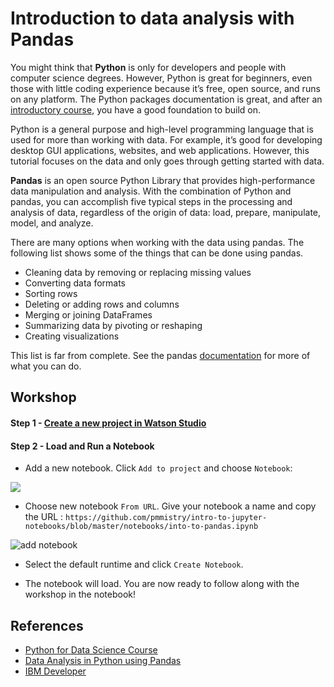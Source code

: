 # Introduction to data analysis with Pandas
You might think that **Python** is only for developers and people with computer science degrees. However, Python is great for beginners, even those with little coding experience because it’s free, open source, and runs on any platform. The Python packages documentation is great, and after an [introductory course](https://cognitiveclass.ai/learn/data-science-with-python), you have a good foundation to build on.

Python is a general purpose and high-level programming language that is used for more than working with data. For example, it’s good for developing desktop GUI applications, websites, and web applications. However, this tutorial focuses on the data and only goes through getting started with data.

**Pandas** is an open source Python Library that provides high-performance data manipulation and analysis. With the combination of Python and pandas, you can accomplish five typical steps in the processing and analysis of data, regardless of the origin of data: load, prepare, manipulate, model, and analyze.

There are many options when working with the data using pandas. The following list shows some of the things that can be done using pandas.

* Cleaning data by removing or replacing missing values
* Converting data formats
* Sorting rows
* Deleting or adding rows and columns
* Merging or joining DataFrames
* Summarizing data by pivoting or reshaping
* Creating visualizations

This list is far from complete. See the pandas [documentation](https://pandas.pydata.org/docs/) for more of what you can do.

## Workshop 

#### Step 1 - [Create a new project in Watson Studio](https://github.com/pmmistry/intro-to-jupyter-notebooks#create-a-new-project)

#### Step 2 - Load and Run a Notebook
-  Add a new notebook. Click `Add to project` and choose `Notebook`:

![](https://github.com/IBMDeveloperUK/pandas-workshop/blob/master/images/addnotebook.png)

- Choose new notebook `From URL`. Give your notebook a name and copy the URL : `https://github.com/pmmistry/intro-to-jupyter-notebooks/blob/master/notebooks/into-to-pandas.ipynb`

![add notebook](https://github.com/IBM/pattern-utils/raw/master/watson-studio/notebook-create-url-spark-py36.png)

- Select the default runtime and click `Create Notebook`. 

-  The notebook will load. 
You are now ready to follow along with the workshop in the notebook!

## References
*  [Python for Data Science Course](https://cognitiveclass.ai/courses/python-for-data-science) 
*  [Data Analysis in  Python using Pandas](https://developer.ibm.com/technologies/analytics/tutorials/data-analysis-in-python-using-pandas)
*  [IBM Developer](https://developer.ibm.com)
